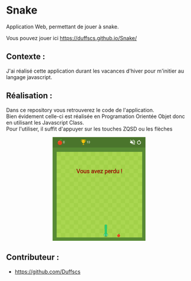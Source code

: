 # Snake

Application Web, permettant de jouer à snake.

Vous pouvez jouer ici
https://duffscs.github.io/Snake/


## Contexte :

J'ai réalisé cette application durant les vacances d'hiver pour m'initier au langage javascript.

## Réalisation :

Dans ce repository vous retrouverez le code de l'application.<br />
Bien évidement celle-ci est réalisée en Programation Orientée Objet donc en utilisant les Javascript Class. <br />
Pour l'utiliser, il suffit d'appuyer sur les touches ZQSD ou les flèches
<p align="center"><img src="media/app.png" alt="drawing" width="50%"/></p>


## Contributeur :
- https://github.com/Duffscs
